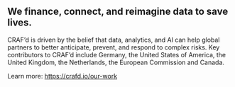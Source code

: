 ## We finance, connect, and reimagine data to save lives.

CRAF’d is driven by the belief that data, analytics, and AI can help global partners to better anticipate, prevent, and respond to complex risks. Key contributors to CRAF’d include Germany, the United States of America, the United Kingdom, the Netherlands, the European Commission and Canada.

Learn more: https://crafd.io/our-work
